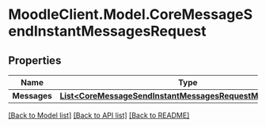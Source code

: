 # MoodleClient.Model.CoreMessageSendInstantMessagesRequest

## Properties

Name | Type | Description | Notes
------------ | ------------- | ------------- | -------------
**Messages** | [**List&lt;CoreMessageSendInstantMessagesRequestMessagesInner&gt;**](CoreMessageSendInstantMessagesRequestMessagesInner.md) |  | 

[[Back to Model list]](../README.md#documentation-for-models) [[Back to API list]](../README.md#documentation-for-api-endpoints) [[Back to README]](../README.md)

